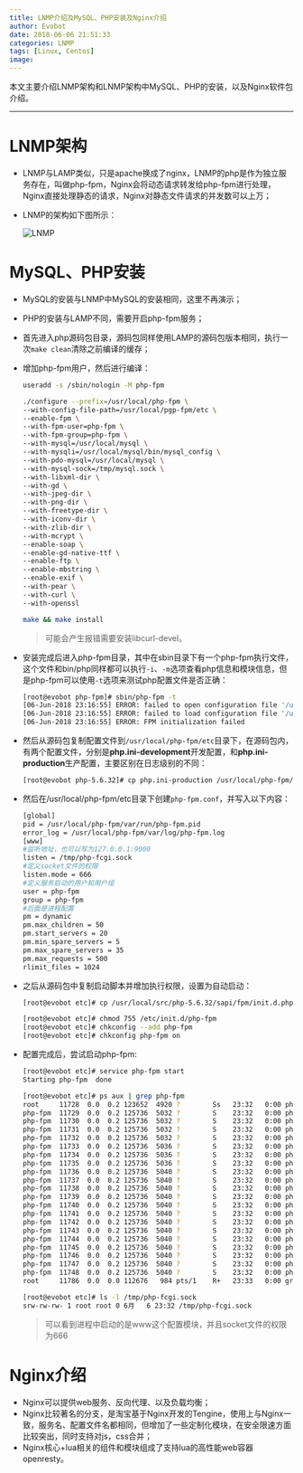 ```yaml
---
title: LNMP介绍及MySQL、PHP安装及Nginx介绍
author: Evobot
date: 2018-06-06 21:51:33
categories: LNMP
tags: [Linux, Centos]
image:
---
```




本文主要介绍LNMP架构和LNMP架构中MySQL、PHP的安装，以及Nginx软件包介绍。

<!--more-->

---

# LNMP架构

- LNMP与LAMP类似，只是apache换成了nginx，LNMP的php是作为独立服务存在，叫做php-fpm，Nginx会将动态请求转发给php-fpm进行处理，Nginx直接处理静态的请求，Nginx对静态文件请求的并发数可以上万；

- LNMP的架构如下图所示：

  ![LNMP](https://blogimage-1251925320.cos.ap-chengdu.myqcloud.com/LNMP.png)

# MySQL、PHP安装

- MySQL的安装与LNMP中MySQL的安装相同，这里不再演示；

- PHP的安装与LAMP不同，需要开启php-fpm服务；

- 首先进入php源码包目录，源码包同样使用LAMP的源码包版本相同，执行一次`make clean`清除之前编译的缓存；

- 增加php-fpm用户，然后进行编译：

  ```bash
  useradd -s /sbin/nologin -M php-fpm
  
  ./configure --prefix=/usr/local/php-fpm \
  --with-config-file-path=/usr/local/pgp-fpm/etc \
  --enable-fpm \
  --with-fpm-user=php-fpm \
  --with-fpm-group=php-fpm \
  --with-mysql=/usr/local/mysql \
  --with-mysqli=/usr/local/mysql/bin/mysql_config \
  --with-pdo-mysql=/usr/local/mysql \
  --with-mysql-sock=/tmp/mysql.sock \
  --with-libxml-dir \
  --with-gd \
  --with-jpeg-dir \
  --with-png-dir \
  --with-freetype-dir \
  --with-iconv-dir \
  --with-zlib-dir \
  --with-mcrypt \
  --enable-soap \
  --enable-gd-native-ttf \
  --enable-ftp \
  --enable-mbstring \
  --enable-exif \
  --with-pear \
  --with-curl \
  --with-openssl
  
  make && make install
  ```

  > 可能会产生报错需要安装libcurl-devel。

- 安装完成后进入php-fpm目录，其中在sbin目录下有一个php-fpm执行文件，这个文件和bin/php同样都可以执行`-i`、`-m`选项查看php信息和模块信息，但是php-fpm可以使用`-t`选项来测试php配置文件是否正确：

  ```bash
  [root@evobot php-fpm]# sbin/php-fpm -t
  [06-Jun-2018 23:16:55] ERROR: failed to open configuration file '/usr/local/php-fpm/etc/php-fpm.conf': No such file or directory (2)
  [06-Jun-2018 23:16:55] ERROR: failed to load configuration file '/usr/local/php-fpm/etc/php-fpm.conf'
  [06-Jun-2018 23:16:55] ERROR: FPM initialization failed
  ```

- 然后从源码包复制配置文件到`/usr/local/php-fpm/etc`目录下，在源码包内，有两个配置文件，分别是**php.ini-development**开发配置，和**php.ini-production**生产配置，主要区别在日志级别的不同：

  ```bash
  [root@evobot php-5.6.32]# cp php.ini-production /usr/local/php-fpm/etc/php.ini
  ```

- 然后在/usr/local/php-fpm/etc目录下创建`php-fpm.conf`，并写入以下内容：

  ```bash
  [global]
  pid = /usr/local/php-fpm/var/run/php-fpm.pid
  error_log = /usr/local/php-fpm/var/log/php-fpm.log
  [www]
  #监听地址，也可以写为127.0.0.1:9000
  listen = /tmp/php-fcgi.sock	
  #定义socket文件的权限
  listen.mode = 666
  #定义服务启动的用户和用户组
  user = php-fpm
  group = php-fpm
  #后面是进程配置
  pm = dynamic
  pm.max_children = 50
  pm.start_servers = 20
  pm.min_spare_servers = 5
  pm.max_spare_servers = 35
  pm.max_requests = 500
  rlimit_files = 1024
  ```

- 之后从源码包中复制启动脚本并增加执行权限，设置为自动启动：

  ```bash
  [root@evobot etc]# cp /usr/local/src/php-5.6.32/sapi/fpm/init.d.php-fpm /etc/init.d/php-fpm
  
  [root@evobot etc]# chmod 755 /etc/init.d/php-fpm
  [root@evobot etc]# chkconfig --add php-fpm
  [root@evobot etc]# chkconfig php-fpm on
  ```

- 配置完成后，尝试启动php-fpm:

  ```bash
  [root@evobot etc]# service php-fpm start
  Starting php-fpm  done
  
  [root@evobot etc]# ps aux | grep php-fpm
  root     11728  0.0  0.2 123652  4920 ?        Ss   23:32   0:00 php-fpm: master process (/usr/local/php-fpm/etc/php-fpm.conf)
  php-fpm  11729  0.0  0.2 125736  5032 ?        S    23:32   0:00 php-fpm: pool www
  php-fpm  11730  0.0  0.2 125736  5032 ?        S    23:32   0:00 php-fpm: pool www
  php-fpm  11731  0.0  0.2 125736  5032 ?        S    23:32   0:00 php-fpm: pool www
  php-fpm  11732  0.0  0.2 125736  5032 ?        S    23:32   0:00 php-fpm: pool www
  php-fpm  11733  0.0  0.2 125736  5036 ?        S    23:32   0:00 php-fpm: pool www
  php-fpm  11734  0.0  0.2 125736  5036 ?        S    23:32   0:00 php-fpm: pool www
  php-fpm  11735  0.0  0.2 125736  5036 ?        S    23:32   0:00 php-fpm: pool www
  php-fpm  11736  0.0  0.2 125736  5040 ?        S    23:32   0:00 php-fpm: pool www
  php-fpm  11737  0.0  0.2 125736  5040 ?        S    23:32   0:00 php-fpm: pool www
  php-fpm  11738  0.0  0.2 125736  5040 ?        S    23:32   0:00 php-fpm: pool www
  php-fpm  11739  0.0  0.2 125736  5040 ?        S    23:32   0:00 php-fpm: pool www
  php-fpm  11740  0.0  0.2 125736  5040 ?        S    23:32   0:00 php-fpm: pool www
  php-fpm  11741  0.0  0.2 125736  5040 ?        S    23:32   0:00 php-fpm: pool www
  php-fpm  11742  0.0  0.2 125736  5040 ?        S    23:32   0:00 php-fpm: pool www
  php-fpm  11743  0.0  0.2 125736  5040 ?        S    23:32   0:00 php-fpm: pool www
  php-fpm  11744  0.0  0.2 125736  5040 ?        S    23:32   0:00 php-fpm: pool www
  php-fpm  11745  0.0  0.2 125736  5040 ?        S    23:32   0:00 php-fpm: pool www
  php-fpm  11746  0.0  0.2 125736  5040 ?        S    23:32   0:00 php-fpm: pool www
  php-fpm  11747  0.0  0.2 125736  5040 ?        S    23:32   0:00 php-fpm: pool www
  php-fpm  11748  0.0  0.2 125736  5040 ?        S    23:32   0:00 php-fpm: pool www
  root     11786  0.0  0.0 112676   984 pts/1    R+   23:33   0:00 grep --color=auto php-fpm
  
  [root@evobot etc]# ls -l /tmp/php-fcgi.sock 
  srw-rw-rw- 1 root root 0 6月   6 23:32 /tmp/php-fcgi.sock
  ```

  > 可以看到进程中启动的是www这个配置模块，并且socket文件的权限为666

# Nginx介绍

- Nginx可以提供web服务、反向代理、以及负载均衡；
- Nginx比较著名的分支，是淘宝基于Nginx开发的Tengine，使用上与Nginx一致，服务名、配置文件名都相同，但增加了一些定制化模块，在安全限速方面比较突出，同时支持对js，css合并；
- Nginx核心+lua相关的组件和模块组成了支持lua的高性能web容器openresty。

